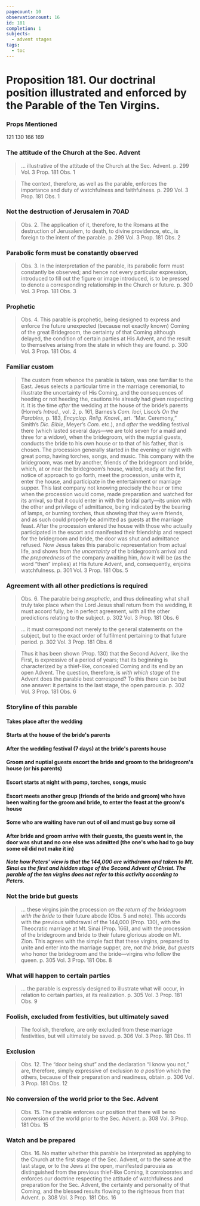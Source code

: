 ```yaml
---
pagecount: 10
observationcount: 16
id: 181
completion: 1
subjects:
  - advent stages
tags:
  - toc
---
```

# Proposition 181. Our doctrinal position illustrated and enforced by the Parable of the Ten Virgins.

### Props Mentioned
121 130 166 169
### The attitude of the Church at the Sec. Advent
>... illustrative of the attitude of the Church at the Sec. Advent.
>p. 299 Vol. 3 Prop. 181 Obs. 1

>The context, therefore, as well as the parable, enforces the importance and duty of watchfulness and faithfulness.
>p. 299 Vol. 3 Prop. 181 Obs. 1
### Not the destruction of Jerusalem in 70AD
>Obs. 2. The application of it, therefore, to the Romans at the destruction of Jerusalem, to death, to divine providence, etc., is foreign to the intent of the parable.
>p. 299 Vol. 3 Prop. 181 Obs. 2
### Parabolic form must be constantly observed
>Obs. 3. In the interpretation of the parable, its parabolic form must constantly be observed; and hence not every particular expression, introduced to fill out the figure or image introduced, is to be pressed to denote a corresponding relationship in the Church or future.
>p. 300 Vol. 3 Prop. 181 Obs. 3
### Prophetic
>Obs. 4. This parable is prophetic, being designed to express and enforce the future unexpected (because not exactly known) Coming of the great Bridegroom, the certainty of that Coming although delayed, the condition of certain parties at His Advent, and the result to themselves arising from the state in which they are found.
>p. 300 Vol. 3 Prop. 181 Obs. 4
### Familiar custom
>The custom from whence the parable is taken, was one familiar to the East. Jesus selects a particular time in the marriage ceremonial, to illustrate the uncertainty of His Coming, and the consequences of heeding or not heeding the, cautions He already had given respecting it. It is the time *after* the wedding at the house of the bride’s parents (Horne’s *Introd.*, vol. 2, p. 161, Barnes’s *Com. loci*, Lisco’s *On the Parables*, p. 183, *Encyclop. Relig. Knowl.*, art. “Mar. Ceremony,” Smith’s *Dic. Bible*, Meyer’s *Com.* etc.), and *after* the wedding festival there (which lasted several days—we are told seven for a maid and three for a widow), when the bridegroom, with the nuptial guests, conducts the bride to his own house or to that of his father, that is chosen. The procession generally started in the evening or night with great pomp, having torches, songs, and music. This company with the bridegroom, was met by another, friends of the bridegroom and bride, which, at or near the bridegroom’s house, waited, ready at the first notice of approach to go forth, meet the procession, unite with it, enter the house, and participate in the entertainment or marriage supper. This last company not knowing precisely the hour or time when the procession would come, made preparation and watched for its arrival, so that it could enter in with the bridal party—its union with the other and privilege of admittance, being indicated by the bearing of lamps, or burning torches, thus showing that they were friends, and as such could properly be admitted as guests at the marriage feast. After the procession entered the house with those who actually participated in the escort and manifested their friendship and respect for the bridegroom and bride, the door was shut and admittance refused. Now Jesus takes this parabolic representation from actual life, and shows from *the uncertainty* of the bridegroom’s arrival and *the preparedness* of the company awaiting him, *how* it will be (as the word “then” implies) at His future Advent, and, consequently, enjoins watchfulness.
>p. 301 Vol. 3 Prop. 181 Obs. 5
### Agreement with all other predictions is required
>Obs. 6. The parable being *prophetic*, and thus delineating what shall truly take place *when* the Lord Jesus shall return from the wedding, it must accord fully, be in perfect agreement, with all the other predictions relating to the subject.
>p. 302 Vol. 3 Prop. 181 Obs. 6

>... it must correspond not merely to the general statements on the subject, but to the exact order of fulfilment pertaining to that future period.
>p. 302 Vol. 3 Prop. 181 Obs. 6

>Thus it has been shown (Prop. 130) that the Second Advent, like the First, is expressive of a period of years; that its beginning is characterized by a thief-like, concealed Coming and its end by an open Advent. The question, therefore, is *with which stage* of the Advent does the parable best correspond? To this there can be but one answer: it pertains to the last stage, the open parousia.
>p. 302 Vol. 3 Prop. 181 Obs. 6

### Storyline of this parable
#### Takes place after the wedding
#### Starts at the house of the bride's parents
#### After the wedding festival (7 days) at the bride's parents house
#### Groom and nuptial guests escort the bride and groom to the bridegroom's house (or his parents)
#### Escort starts at night with pomp, torches, songs, music
#### Escort meets another group (friends of the bride and groom) who have been waiting for the groom and bride, to enter the feast at the groom's house
#### Some who are waiting have run out of oil and must go buy some oil
#### After bride and groom arrive with their guests, the guests went in, the door was shut and no one else was admitted (the one's who had to go buy some oil did not make it in)

***Note how Peters' view is that the 144,000 are withdrawn and taken to Mt. Sinai as the first and hidden stage of the Second Advent of Christ.  The parable of the ten virgins does not refer to this activity according to Peters.***
### Not the bride but guests
>... these virgins join the procession *on the return of the bridegroom with the bride* to their future abode (Obs. 5 and note). This accords with the previous withdrawal of the 144,000 (Prop. 130), with the Theocratic marriage at Mt. Sinai (Prop. 166), and with the procession of the bridegroom and bride to their future glorious abode on Mt. Zion. This agrees with the simple fact that these virgins, prepared to unite and enter into the marriage supper, are, *not the bride, but guests* who honor the bridegroom and the bride—virgins who follow the queen.
>p. 305 Vol. 3 Prop. 181 Obs. 8
### What will happen to certain parties
>... the parable is expressly designed to illustrate what will occur, in relation to certain parties, at its realization.
>p. 305 Vol. 3 Prop. 181 Obs. 9
### Foolish, excluded from festivities, but ultimately saved
>The foolish, therefore, are only excluded from these marriage festivities, but will ultimately be saved.
>p. 306 Vol. 3 Prop. 181 Obs. 11
### Exclusion
>Obs. 12. The “door being shut” and the declaration “I know you not,” are, therefore, simply expressive of exclusion *to a position* which the others, because of their preparation and readiness, obtain.
>p. 306 Vol. 3 Prop. 181 Obs. 12
### No conversion of the world prior to the Sec. Advent
>Obs. 15. The parable enforces our position that there will be no conversion of the world prior to the Sec. Advent.
>p. 308 Vol. 3 Prop. 181 Obs. 15
### Watch and be prepared
>Obs. 16. No matter whether this parable be interpreted as applying to the Church at the first stage of the Sec. Advent, or to the same at the last stage, or to the Jews at the open, manifested parousia as distinguished from the previous thief-like Coming, it corroborates and enforces our doctrine respecting the attitude of watchfulness and preparation for the Sec. Advent, the certainty and personality of that Coming, and the blessed results flowing to the righteous from that Advent.
>p. 308 Vol. 3 Prop. 181 Obs. 16

